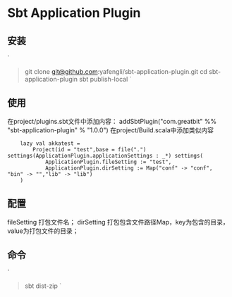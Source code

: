 Sbt Application Plugin
===========


## 安装

`
>git clone git@github.com:yafengli/sbt-application-plugin.git
>cd sbt-application-plugin
>sbt publish-local
`

## 使用

在project/plugins.sbt文件中添加内容：
addSbtPlugin("com.greatbit" %% "sbt-application-plugin" % "1.0.0")
在project/Build.scala中添加类似内容

		lazy val akkatest = 
			Project(id = "test",base = file(".") settings(ApplicationPlugin.applicationSettings : _*) settings(
        		ApplicationPlugin.fileSetting := "test", 
        		ApplicationPlugin.dirSetting := Map("conf" -> "conf", "bin" -> "","lib" -> "lib")
    	)

## 配置

fileSetting 打包文件名；
dirSetting  打包包含文件路径Map，key为包含的目录，value为打包文件的目录；

## 命令

`
>sbt dist-zip
`